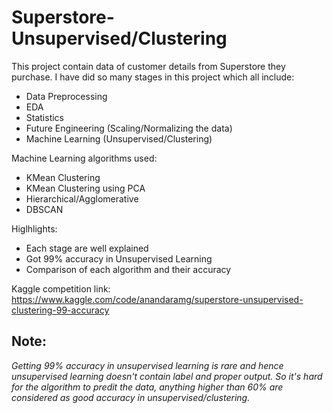 # Superstore-Unsupervised/Clustering

This project contain data of customer details from Superstore they purchase.
I have did so many stages in this project which all include:

  * Data Preprocessing
  * EDA
  * Statistics
  * Future Engineering (Scaling/Normalizing the data)
  * Machine Learning (Unsupervised/Clustering)

Machine Learning algorithms used:

  * KMean Clustering
  * KMean Clustering using PCA
  * Hierarchical/Agglomerative
  * DBSCAN
 
Higlhlights:
  
  * Each stage are well explained
  * Got 99% accuracy in Unsupervised Learning
  * Comparison of each algorithm and their accuracy
  
Kaggle competition link: https://www.kaggle.com/code/anandaramg/superstore-unsupervised-clustering-99-accuracy

## Note:
_Getting 99% accuracy in unsupervised learning is rare and hence unsupervised learning doesn't contain label and proper output. So it's hard for the algorithm to predit the data, anything higher than 60% are considered as good accuracy in unsupervised/clustering._
